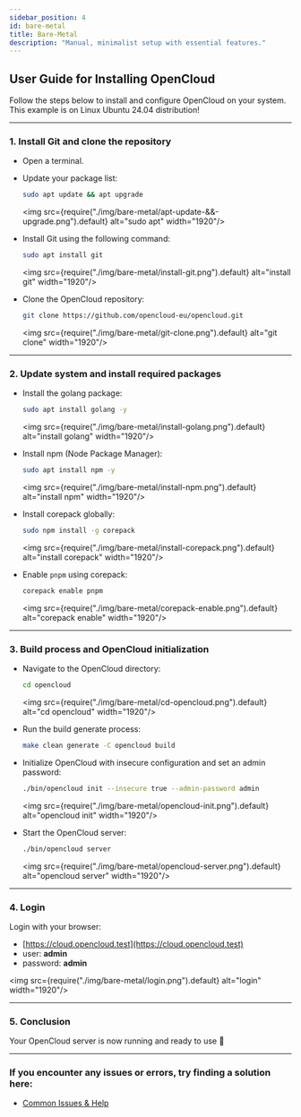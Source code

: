 ```yaml
---
sidebar_position: 4
id: bare-metal
title: Bare-Metal
description: "Manual, minimalist setup with essential features."
---
```


## User Guide for Installing OpenCloud
Follow the steps below to install and configure OpenCloud on your system.<br/>
This example is on Linux Ubuntu 24.04 distribution!

---

### 1. Install Git and clone the repository

- Open a terminal.

- Update your package list:
   ```bash
   sudo apt update && apt upgrade
   ```
   <img src={require("./img/bare-metal/apt-update-&&-upgrade.png").default} alt="sudo apt" width="1920"/>

- Install Git using the following command:
   ```bash
   sudo apt install git
   ```
   <img src={require("./img/bare-metal/install-git.png").default} alt="install git" width="1920"/>

- Clone the OpenCloud repository:
   ```bash
   git clone https://github.com/opencloud-eu/opencloud.git
   ```
   <img src={require("./img/bare-metal/git-clone.png").default} alt="git clone" width="1920"/>

---

### 2. Update system and install required packages

- Install the golang package:
   ```bash
   sudo apt install golang -y
   ```
   <img src={require("./img/bare-metal/install-golang.png").default} alt="install golang" width="1920"/>

- Install npm (Node Package Manager):
   ```bash
   sudo apt install npm -y
   ```
   <img src={require("./img/bare-metal/install-npm.png").default} alt="install npm" width="1920"/>

- Install corepack globally:
   ```bash
   sudo npm install -g corepack
   ```
   <img src={require("./img/bare-metal/install-corepack.png").default} alt="install corepack" width="1920"/>

- Enable `pnpm` using corepack:
   ```bash
   corepack enable pnpm
   ```
   <img src={require("./img/bare-metal/corepack-enable.png").default} alt="corepack enable" width="1920"/>

---

### 3. Build process and OpenCloud initialization

- Navigate to the OpenCloud directory:
   ```bash
   cd opencloud
   ```
   <img src={require("./img/bare-metal/cd-opencloud.png").default} alt="cd opencloud" width="1920"/>
   
- Run the build generate process:
   ```bash
   make clean generate -C opencloud build
   ```

- Initialize OpenCloud with insecure configuration and set an admin password:
   ```bash
   ./bin/opencloud init --insecure true --admin-password admin
   ```
   <img src={require("./img/bare-metal/opencloud-init.png").default} alt="opencloud init" width="1920"/>

- Start the OpenCloud server:
   ```bash
   ./bin/opencloud server
   ```
   <img src={require("./img/bare-metal/opencloud-server.png").default} alt="opencloud server" width="1920"/>

---

### 4. Login

Login with your browser:
- [https://cloud.opencloud.test](https://cloud.opencloud.test)
- user: **admin**
- password: **admin**

<img src={require("./img/bare-metal/login.png").default} alt="login" width="1920"/>

--- 

### 5. Conclusion

Your OpenCloud server is now running and ready to use 🚀

---

### If you encounter any issues or errors, try finding a solution here: 
- [Common Issues & Help](./../50-resources/30-common-issues.md)